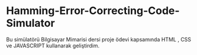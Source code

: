 # Hamming-Error-Correcting-Code-Simulator
Bu simülatörü Bilgisayar Mimarisi dersi proje ödevi kapsamında HTML , CSS ve JAVASCRIPT kullanarak geliştirdim.
